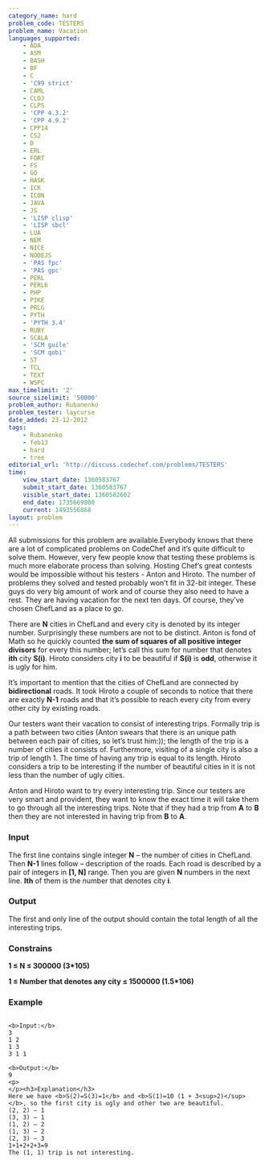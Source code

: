 ```yaml
---
category_name: hard
problem_code: TESTERS
problem_name: Vacation
languages_supported:
    - ADA
    - ASM
    - BASH
    - BF
    - C
    - 'C99 strict'
    - CAML
    - CLOJ
    - CLPS
    - 'CPP 4.3.2'
    - 'CPP 4.9.2'
    - CPP14
    - CS2
    - D
    - ERL
    - FORT
    - FS
    - GO
    - HASK
    - ICK
    - ICON
    - JAVA
    - JS
    - 'LISP clisp'
    - 'LISP sbcl'
    - LUA
    - NEM
    - NICE
    - NODEJS
    - 'PAS fpc'
    - 'PAS gpc'
    - PERL
    - PERL6
    - PHP
    - PIKE
    - PRLG
    - PYTH
    - 'PYTH 3.4'
    - RUBY
    - SCALA
    - 'SCM guile'
    - 'SCM qobi'
    - ST
    - TCL
    - TEXT
    - WSPC
max_timelimit: '2'
source_sizelimit: '50000'
problem_author: Rubanenko
problem_tester: laycurse
date_added: 23-12-2012
tags:
    - Rubanenko
    - feb13
    - hard
    - tree
editorial_url: 'http://discuss.codechef.com/problems/TESTERS'
time:
    view_start_date: 1360583767
    submit_start_date: 1360583767
    visible_start_date: 1360582602
    end_date: 1735669800
    current: 1493556868
layout: problem
---
```

All submissions for this problem are available.Everybody knows that there are a lot of complicated problems on CodeChef and it’s quite difficult to solve them. However, very few people know that testing these problems is much more elaborate process than solving. Hosting Chef’s great contests would be impossible without his testers - Anton and Hiroto. The number of problems they solved and tested probably won’t fit in 32-bit integer. These guys do very big amount of work and of course they also need to have a rest. They are having vacation for the next ten days. Of course, they’ve chosen ChefLand as a place to go.

There are **N** cities in ChefLand and every city is denoted by its integer number. Surprisingly these numbers are not to be distinct. Anton is fond of Math so he quickly counted **the sum of squares of all positive integer divisors** for every this number; let’s call this sum for number that denotes **ith** city **S(i)**. Hiroto considers city **i** to be beautiful if **S(i)** is **odd**, otherwise it is ugly for him.

It’s important to mention that the cities of ChefLand are connected by **bidirectional** roads. It took Hiroto a couple of seconds to notice that there are exactly **N-1** roads and that it’s possible to reach every city from every other city by existing roads.

Our testers want their vacation to consist of interesting trips. Formally trip is a path between two cities (Anton swears that there is an unique path between each pair of cities, so let’s trust him:)); the length of the trip is a number of cities it consists of. Furthermore, visiting of a single city is also a trip of length 1. The time of having any trip is equal to its length. Hiroto considers a trip to be interesting if the number of beautiful cities in it is not less than the number of ugly cities.

Anton and Hiroto want to try every interesting trip. Since our testers are very smart and provident, they want to know the exact time it will take them to go through all the interesting trips. Note that if they had a trip from **A** to **B** then they are not interested in having trip from **B** to **A**.

### Input

The first line contains single integer **N** – the number of cities in ChefLand. Then **N-1** lines follow – description of the roads. Each road is described by a pair of integers in **\[1, N\]** range. Then you are given **N** numbers in the next line. **Ith** of them is the number that denotes city **i**.

### Output

The first and only line of the output should contain the total length of all the interesting trips.

### Constrains

**1 ≤ N ≤ 300000 (3\*105)**

**1 ≤ Number that denotes any city ≤ 1500000 (1.5\*106)**

### Example

```

<b>Input:</b>
3
1 2
1 3
3 1 1 

<b>Output:</b>
9
<p>
</p><h3>Explanation</h3>
Here we have <b>S(2)=S(3)=1</b> and <b>S(1)=10 (1 + 3<sup>2)</sup></b>, so the first city is ugly and other two are beautiful. 
(2, 2) – 1
(3, 3) – 1
(1, 2) – 2
(1, 3) – 2
(2, 3) – 3
1+1+2+2+3=9
The (1, 1) trip is not interesting. 


```